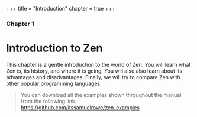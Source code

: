 +++
title = "Introduction"
chapter = true
+++

### Chapter 1

# Introduction to Zen

This chapter is a gentle introduction to the world of Zen. You will learn what
Zen is, its history, and where it is going. You will also also learn about
its advantages and disadvantages. Finally, we will try to compare Zen with
other popular programming languages.

> You can download all the examples shown throughout the manual from the following
> link.  
> https://github.com/itssamuelrowe/zen-examples